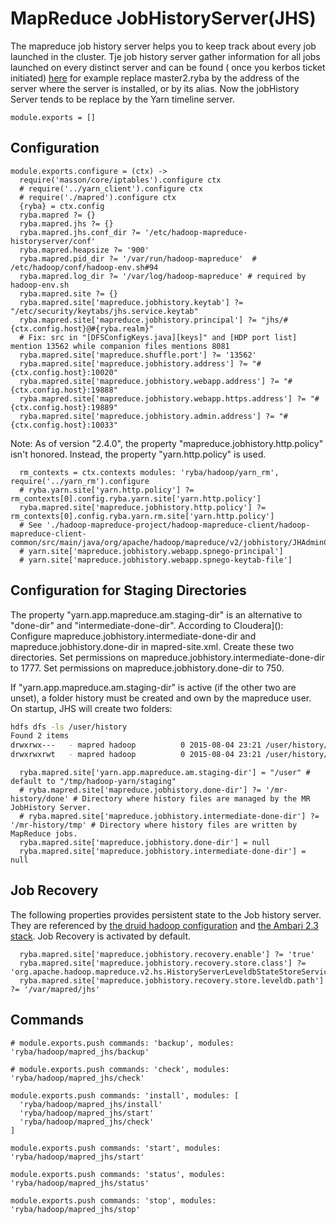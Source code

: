 
# MapReduce JobHistoryServer(JHS)
The mapreduce job history server helps you to keep track about every job launched in the cluster.
Tje job history server gather information for all jobs launched on every distinct server and can be found ( once you kerbos ticket initiated) [here](http://master1.ryba:19888/jobhistory) for example
replace master2.ryba by the address of the server where the server is installed, or by its alias.
Now the jobHistory Server tends to be replace by the Yarn timeline server.


    module.exports = []

## Configuration

    module.exports.configure = (ctx) ->
      require('masson/core/iptables').configure ctx
      # require('../yarn_client').configure ctx
      # require('./mapred').configure ctx
      {ryba} = ctx.config
      ryba.mapred ?= {}
      ryba.mapred.jhs ?= {}
      ryba.mapred.jhs.conf_dir ?= '/etc/hadoop-mapreduce-historyserver/conf'
      ryba.mapred.heapsize ?= '900'
      ryba.mapred.pid_dir ?= '/var/run/hadoop-mapreduce'  # /etc/hadoop/conf/hadoop-env.sh#94
      ryba.mapred.log_dir ?= '/var/log/hadoop-mapreduce' # required by hadoop-env.sh
      ryba.mapred.site ?= {}
      ryba.mapred.site['mapreduce.jobhistory.keytab'] ?= "/etc/security/keytabs/jhs.service.keytab"
      ryba.mapred.site['mapreduce.jobhistory.principal'] ?= "jhs/#{ctx.config.host}@#{ryba.realm}"
      # Fix: src in "[DFSConfigKeys.java][keys]" and [HDP port list] mention 13562 while companion files mentions 8081
      ryba.mapred.site['mapreduce.shuffle.port'] ?= '13562'
      ryba.mapred.site['mapreduce.jobhistory.address'] ?= "#{ctx.config.host}:10020"
      ryba.mapred.site['mapreduce.jobhistory.webapp.address'] ?= "#{ctx.config.host}:19888"
      ryba.mapred.site['mapreduce.jobhistory.webapp.https.address'] ?= "#{ctx.config.host}:19889"
      ryba.mapred.site['mapreduce.jobhistory.admin.address'] ?= "#{ctx.config.host}:10033"

Note: As of version "2.4.0", the property "mapreduce.jobhistory.http.policy"
isn't honored. Instead, the property "yarn.http.policy" is used.

      rm_contexts = ctx.contexts modules: 'ryba/hadoop/yarn_rm', require('../yarn_rm').configure
      # ryba.yarn.site['yarn.http.policy'] ?= rm_contexts[0].config.ryba.yarn.site['yarn.http.policy']
      ryba.mapred.site['mapreduce.jobhistory.http.policy'] ?= rm_contexts[0].config.ryba.yarn.rm.site['yarn.http.policy']
      # See './hadoop-mapreduce-project/hadoop-mapreduce-client/hadoop-mapreduce-client-common/src/main/java/org/apache/hadoop/mapreduce/v2/jobhistory/JHAdminConfig.java#158'
      # yarn.site['mapreduce.jobhistory.webapp.spnego-principal']
      # yarn.site['mapreduce.jobhistory.webapp.spnego-keytab-file']

## Configuration for Staging Directories

The property "yarn.app.mapreduce.am.staging-dir" is an alternative to "done-dir"
and "intermediate-done-dir". According to Cloudera](): Configure 
mapreduce.jobhistory.intermediate-done-dir and mapreduce.jobhistory.done-dir in
mapred-site.xml. Create these two directories. Set permissions on
mapreduce.jobhistory.intermediate-done-dir to 1777. Set permissions on
mapreduce.jobhistory.done-dir to 750.

If "yarn.app.mapreduce.am.staging-dir" is active (if the other two are unset),
a folder history must be created and own by the mapreduce user. On startup, JHS
will create two folders:

```bash
hdfs dfs -ls /user/history
Found 2 items
drwxrwx---   - mapred hadoop          0 2015-08-04 23:21 /user/history/done
drwxrwxrwt   - mapred hadoop          0 2015-08-04 23:21 /user/history/done_intermediate
```

      ryba.mapred.site['yarn.app.mapreduce.am.staging-dir'] = "/user" # default to "/tmp/hadoop-yarn/staging"
      # ryba.mapred.site['mapreduce.jobhistory.done-dir'] ?= '/mr-history/done' # Directory where history files are managed by the MR JobHistory Server.
      # ryba.mapred.site['mapreduce.jobhistory.intermediate-done-dir'] ?= '/mr-history/tmp' # Directory where history files are written by MapReduce jobs.
      ryba.mapred.site['mapreduce.jobhistory.done-dir'] = null
      ryba.mapred.site['mapreduce.jobhistory.intermediate-done-dir'] = null


## Job Recovery

The following properties provides persistent state to the Job history server.
They are referenced by [the druid hadoop configuration][druid] and
[the Ambari 2.3 stack][amb-mr-site]. Job Recovery is activated by default.   

      ryba.mapred.site['mapreduce.jobhistory.recovery.enable'] ?= 'true'
      ryba.mapred.site['mapreduce.jobhistory.recovery.store.class'] ?= 'org.apache.hadoop.mapreduce.v2.hs.HistoryServerLeveldbStateStoreService'
      ryba.mapred.site['mapreduce.jobhistory.recovery.store.leveldb.path'] ?= '/var/mapred/jhs'

## Commands

    # module.exports.push commands: 'backup', modules: 'ryba/hadoop/mapred_jhs/backup'

    # module.exports.push commands: 'check', modules: 'ryba/hadoop/mapred_jhs/check'

    module.exports.push commands: 'install', modules: [
      'ryba/hadoop/mapred_jhs/install'
      'ryba/hadoop/mapred_jhs/start'
      'ryba/hadoop/mapred_jhs/check'
    ]

    module.exports.push commands: 'start', modules: 'ryba/hadoop/mapred_jhs/start'

    module.exports.push commands: 'status', modules: 'ryba/hadoop/mapred_jhs/status'

    module.exports.push commands: 'stop', modules: 'ryba/hadoop/mapred_jhs/stop'

[druid]: http://druid.io/docs/latest/configuration/hadoop.html
[amb-mr-site]: https://github.com/apache/ambari/blob/trunk/ambari-server/src/main/resources/stacks/HDP/2.3/services/YARN/configuration-mapred/mapred-site.xml
